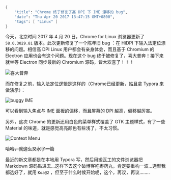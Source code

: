 ```meta
{
    "title": "Chrome 终于修复了高 DPI 下 IME 漂移的 bug",
    "date": "Thu Apr 20 2017 13:47:15 GMT+0800",
    "tags": [ "Linux" ]
}
```

今天，北京时间 2017 年 4 月 20 日，Chrome for Linux 浏览器更新了 `58.0.3029.81` 版本。此次更新修复了一个陈年旧 bug ：在 HiDPI 下输入法定位漂移的问题。相信高 DPI Linux 用户都会有亲身体会，而且基于 Chromium 的 Electron 应用也会有这个问题。现在这个 bug 终于被修复了，喜大普奔！接下来就坐等 Electron 同步最新的 Chromium 源码，皆大欢喜了！！！

![喜大普奔](https://rocka.me/static/img/877509-20170420135244352-1206956544.png)

而在修复之前，输入法定位逻辑是这样的（Chrome已经更新，姑且拿 Typora 来做演示）：

![buggy IME](https://rocka.me/static/img/877509-20170420140245087-1106572292.png)

可以看到输入焦点与 IME 面板的偏移，而且屏幕的 DPI 越高，偏移越厉害。

另外，这次 Chrome 的更新还用白色的菜单样式覆盖了 GTK 主题样式，有了一些 Material 的味道，就是感觉高亮颜色有些浅了，不太习惯。

![Context Menu](https://rocka.me/static/img/877509-20170420140623868-1733743167.png)

~~哈哈，就这么又水了一篇~~

最近的新文章都是在本地用 Typora 写，然后用搬瓦工的文件浏览器把 Markdown 源码贴进去...这样下去这个破博客吃枣药丸，肯定要重构一波...选型我都选好了，就用 `Koa@2` ，但至于什么时候开始呢，这个，再议，再议........
